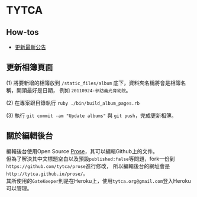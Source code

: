 # TYTCA

## How-tos

- [更新最新公告](how_tos/create_news.md)

## 更新相簿頁面

(1) 將要新增的相簿放到 `/static_files/album` 底下，資料夾名稱將會是相簿名稱，開頭最好是日期，
例如 `20110924-參訪義光育幼院`。

(2) 在專案跟目錄執行 `ruby ./bin/build_album_pages.rb`

(3) 執行 `git commit -am "Update albums"` 與 `git push`，完成更新相簿。

## 關於編輯後台

編輯後台使用Open Source [Prose](https://github.com/prose/prose)，其可以編輯Github上的文件。   
但為了解決其中文標題空白以及預設`published:false`等問題，fork一份到`https://github.com/tytca/prose`進行修改，
所以編輯後台的網址會是`http://tytca.github.io/prose/`。   
其所使用的`GateKeeper`則是在Heroku上，使用`tytca.org@gmail.com`登入Heroku可以管理。
